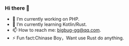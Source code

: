 ### Hi there 👋

- 🔭 I’m currently working on PHP.
- 🌱 I’m currently learning Kotlin/Rust.
- 📫 How to reach me: bigbug-gg@qq.com.
- ⚡ Fun fact:Chinase Boy，Want use Rust do anything.


<!--
**bigbug-gg/bigbug-gg** is a ✨ _special_ ✨ repository because its `README.md` (this file) appears on your GitHub profile.

Here are some ideas to get you started:

- 🔭 I’m currently working on ...
- 🌱 I’m currently learning ...
- 👯 I’m looking to collaborate on ...
- 🤔 I’m looking for help with ...
- 💬 Ask me about ...
- 📫 How to reach me: ...
- 😄 Pronouns: ...
- ⚡ Fun fact: ...
-->
